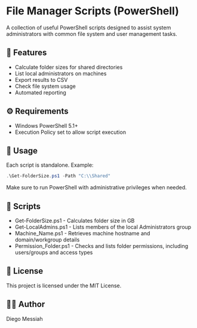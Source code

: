 # File Manager Scripts (PowerShell)

A collection of useful PowerShell scripts designed to assist system administrators with common file system and user management tasks.

## 📂 Features

- Calculate folder sizes for shared directories
- List local administrators on machines
- Export results to CSV
- Check file system usage
- Automated reporting

## ⚙️ Requirements

- Windows PowerShell 5.1+
- Execution Policy set to allow script execution

## 🚀 Usage

Each script is standalone. Example:

```powershell
.\Get-FolderSize.ps1 -Path "C:\\Shared"
```
Make sure to run PowerShell with administrative privileges when needed.

## 📁 Scripts
- Get-FolderSize.ps1 - Calculates folder size in GB
- Get-LocalAdmins.ps1 - Lists members of the local Administrators group
- Machine_Name.ps1 - Retrieves machine hostname and domain/workgroup details
- Permission_Folder.ps1 - Checks and lists folder permissions, including users/groups and access types

## 📄 License
This project is licensed under the MIT License.

## 🙋‍♂️ Author
Diego Messiah
